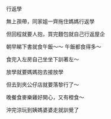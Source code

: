 行返學

無上孭帶，同家姐一齊拖住媽媽行返學

但回程就要人抱，買完麵包就自己行返屋企

朝早睇下書就食午飯～～ 午飯都食得多～

食完入左房自己坐坐下訓著左～

放學就要媽媽抱去接放學

但去到夾公仔店就要落黎行了～

晚餐食麥樂雞好開心，又有橙食～

沖完涼玩到姨媽婆婆走就訓覺了

